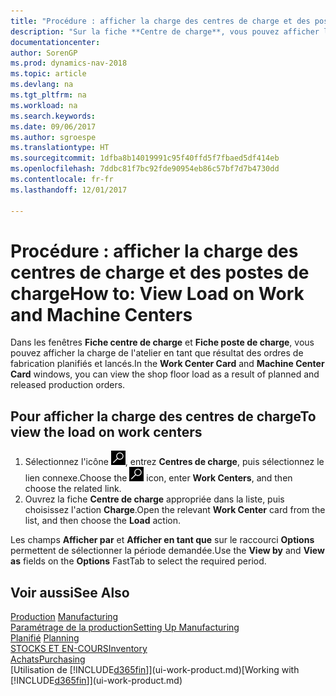 ```yaml
---
title: "Procédure : afficher la charge des centres de charge et des postes de charge"
description: "Sur la fiche **Centre de charge**, vous pouvez afficher la charge des centres de charge en tant que résultat des ordres de fabrication lancés."
documentationcenter: 
author: SorenGP
ms.prod: dynamics-nav-2018
ms.topic: article
ms.devlang: na
ms.tgt_pltfrm: na
ms.workload: na
ms.search.keywords: 
ms.date: 09/06/2017
ms.author: sgroespe
ms.translationtype: HT
ms.sourcegitcommit: 1dfba8b14019991c95f40ffd5f7fbaed5df414eb
ms.openlocfilehash: 7ddbc81f7bc92fde90954eb86c57bf7d7b4730dd
ms.contentlocale: fr-fr
ms.lasthandoff: 12/01/2017

---
```

# <a name="how-to-view-load-on-work-and-machine-centers"></a><span data-ttu-id="40809-103">Procédure : afficher la charge des centres de charge et des postes de charge</span><span class="sxs-lookup"><span data-stu-id="40809-103">How to: View Load on Work and Machine Centers</span></span>
<span data-ttu-id="40809-104">Dans les fenêtres **Fiche centre de charge** et **Fiche poste de charge**, vous pouvez afficher la charge de l'atelier en tant que résultat des ordres de fabrication planifiés et lancés.</span><span class="sxs-lookup"><span data-stu-id="40809-104">In the **Work Center Card** and **Machine Center Card** windows, you can view the shop floor load as a result of planned and released production orders.</span></span>    

## <a name="to-view-the-load-on-work-centers"></a><span data-ttu-id="40809-105">Pour afficher la charge des centres de charge</span><span class="sxs-lookup"><span data-stu-id="40809-105">To view the load on work centers</span></span>  
1.  <span data-ttu-id="40809-106">Sélectionnez l'icône ![Page ou état pour la recherche](media/ui-search/search_small.png "Page ou état pour la recherche"), entrez **Centres de charge**, puis sélectionnez le lien connexe.</span><span class="sxs-lookup"><span data-stu-id="40809-106">Choose the ![Search for Page or Report](media/ui-search/search_small.png "Search for Page or Report icon") icon, enter **Work Centers**, and then choose the related link.</span></span>  
2.  <span data-ttu-id="40809-107">Ouvrez la fiche **Centre de charge** appropriée dans la liste, puis choisissez l'action **Charge**.</span><span class="sxs-lookup"><span data-stu-id="40809-107">Open the relevant **Work Center** card from the list, and then choose the **Load** action.</span></span>  

<span data-ttu-id="40809-108">Les champs **Afficher par** et **Afficher en tant que** sur le raccourci **Options** permettent de sélectionner la période demandée.</span><span class="sxs-lookup"><span data-stu-id="40809-108">Use the **View by** and **View as** fields on the **Options** FastTab to select the required period.</span></span>  

## <a name="see-also"></a><span data-ttu-id="40809-109">Voir aussi</span><span class="sxs-lookup"><span data-stu-id="40809-109">See Also</span></span>  
<span data-ttu-id="40809-110">[Production](production-manage-manufacturing.md)  </span><span class="sxs-lookup"><span data-stu-id="40809-110">[Manufacturing](production-manage-manufacturing.md)  </span></span>  
[<span data-ttu-id="40809-111">Paramétrage de la production</span><span class="sxs-lookup"><span data-stu-id="40809-111">Setting Up Manufacturing</span></span>](production-configure-production-processes.md)  
<span data-ttu-id="40809-112">[Planifié](production-planning.md)    </span><span class="sxs-lookup"><span data-stu-id="40809-112">[Planning](production-planning.md)    </span></span>  
[<span data-ttu-id="40809-113">STOCKS ET EN-COURS</span><span class="sxs-lookup"><span data-stu-id="40809-113">Inventory</span></span>](inventory-manage-inventory.md)  
[<span data-ttu-id="40809-114">Achats</span><span class="sxs-lookup"><span data-stu-id="40809-114">Purchasing</span></span>](purchasing-manage-purchasing.md)  
<span data-ttu-id="40809-115">[Utilisation de [!INCLUDE[d365fin](includes/d365fin_md.md)]](ui-work-product.md)</span><span class="sxs-lookup"><span data-stu-id="40809-115">[Working with [!INCLUDE[d365fin](includes/d365fin_md.md)]](ui-work-product.md)</span></span>

